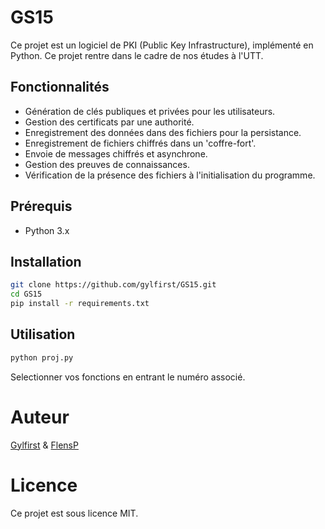# GS15

Ce projet est un logiciel de PKI (Public Key Infrastructure), implémenté en Python. Ce projet rentre dans le cadre de nos études à l'UTT.

## Fonctionnalités

- Génération de clés publiques et privées pour les utilisateurs.
- Gestion des certificats par une authorité.
- Enregistrement des données dans des fichiers pour la persistance.
- Enregistrement de fichiers chiffrés dans un 'coffre-fort'.
- Envoie de messages chiffrés et asynchrone.
- Gestion des preuves de connaissances.
- Vérification de la présence des fichiers à l'initialisation du programme.

## Prérequis

- Python 3.x

## Installation

```bash
git clone https://github.com/gylfirst/GS15.git
cd GS15
pip install -r requirements.txt
```

## Utilisation
```bash
python proj.py
```
Selectionner vos fonctions en entrant le numéro associé.

# Auteur
[Gylfirst](https://github.com/gylfirst) & [FlensP](https://github.com/FlensP)

# Licence
Ce projet est sous licence MIT.
